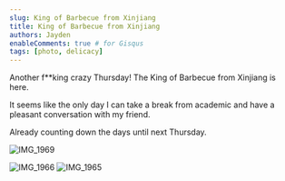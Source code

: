 ```yaml
---
slug: King of Barbecue from Xinjiang
title: King of Barbecue from Xinjiang
authors: Jayden
enableComments: true # for Gisqus
tags: [photo, delicacy]
---
```


Another f\**king crazy Thursday! The King of Barbecue from Xinjiang is here.

It seems like the only day I can take a break from academic and have a pleasant conversation with my friend.

Already counting down the days until next Thursday.

![IMG_1969](https://upic-1309244174.cos.ap-shanghai.myqcloud.com/uPic/IMG_1969.jpeg)
<!--truncate-->
![IMG_1966](https://upic-1309244174.cos.ap-shanghai.myqcloud.com/uPic/IMG_1966.jpeg)
![IMG_1965](https://upic-1309244174.cos.ap-shanghai.myqcloud.com/uPic/IMG_1965.jpeg)
